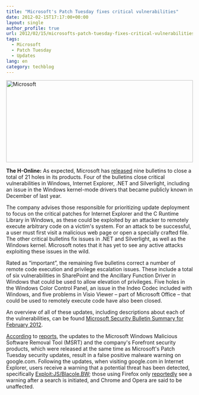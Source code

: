 ```yaml
---
title: "Microsoft's Patch Tuesday fixes critical vulnerabilities"
date: 2012-02-15T17:17:00+00:00
layout: single
author_profile: true
url: 2012/02/15/microsofts-patch-tuesday-fixes-critical-vulnerabilities/
tags:
  - Microsoft
  - Patch Tuesday
  - Updates
lang: en
category: techblog
---
```

[<img title="Microsoft" border="0" alt="Microsoft" src="http://lh6.ggpht.com/-jwiqn7tsUbo/TzvhoF3mkcI/AAAAAAAAEyA/7sgA3lghI5k/Microsoft_thumb%25255B2%25255D.jpg?imgmax=800" width="504" height="222" />](http://lh5.ggpht.com/-tyZvt7vnyI4/TzvhhYJAlYI/AAAAAAAAEx4/1eEQDD7t5nY/s1600-h/Microsoft%25255B5%25255D.jpg) 

**The H-Online:** As expected, Microsoft has [released](http://blogs.technet.com/b/msrc/archive/2012/02/14/msrc-looks-back-at-ten-years-and-the-february-2012-bulletins.aspx) nine bulletins to close a total of 21 holes in its products. Four of the bulletins close critical vulnerabilities in Windows, Internet Explorer, .NET and Silverlight, including an issue in the Windows kernel-mode drivers that became publicly known in December of last year. 

The company advises those responsible for prioritizing update deployment to focus on the critical patches for Internet Explorer and the C Runtime Library in Windows, as these could be exploited by an attacker to remotely execute arbitrary code on a victim's system. For an attack to be successful, a user must first visit a malicious web page or open a specially crafted file. The other critical bulletins fix issues in .NET and Silverlight, as well as the Windows kernel. Microsoft notes that it has yet to see any active attacks exploiting these issues in the wild. 

Rated as &#8220;important&#8221;, the remaining five bulletins correct a number of remote code execution and privilege escalation issues. These include a total of six vulnerabilities in SharePoint and the Ancillary Function Driver in Windows that could be used to allow elevation of privileges. Five holes in the Windows Color Control Panel, an issue in the Indeo Codec included with Windows, and five problems in Visio Viewer – part of Microsoft Office – that could be used to remotely execute code have also been closed. 

An overview of all of these updates, including descriptions about each of the vulnerabilities, can be found [Microsoft Security Bulletin Summary for February 2012](http://technet.microsoft.com/en-us/security/bulletin/ms12-feb). 

[According](http://krebsonsecurity.com/2012/02/microsoft-av-flags-google-com-as-malware/) to [reports](http://isc.sans.org/diary/Problem%2Bwith%2BMicrosoft%2BAntivirus%2Bregarding%2Bmalware%2Bfrom%2Bgoogle%2Bwebsite/12589), the updates to the Microsoft Windows Malicious Software Removal Tool (MSRT) and the company's Forefront security products, which were released at the same time as Microsoft's Patch Tuesday security updates, result in a false positive malware warning on google.com. Following the updates, when visiting google.com in Internet Explorer, users receive a warning that a potential threat has been detected, specifically [Exploit:JS/Blacole.BW](http://www.microsoft.com/security/portal/Threat/Encyclopedia/Entry.aspx?name=Exploit%3AJS%2FBlacole.BW&threatid=2147654043); those using Firefox only [reportedly](http://www.theregister.co.uk/2012/02/15/ms_security_google_false_alarm/) see a warning after a search is initiated, and Chrome and Opera are said to be unaffected.